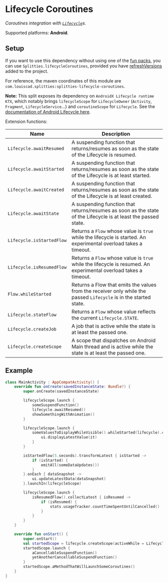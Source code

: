 # Lifecycle Coroutines

*Coroutines integration with [`Lifecycle`][lifecycle]s.*

Supported platforms: **Android**.

## Setup

If you want to use this dependency without using one of the [fun packs](../../README.md#download),
you can use `Splitties.lifecycleCoroutines`, provided you have [refreshVersions](https://github.com/jmfayard/refreshVersions) added to the project.

For reference, the maven coordinates of this module are `com.louiscad.splitties:splitties-lifecycle-coroutines`.

**Note:**
This split exposes its dependency on `AndroidX Lifecycle runtime KTX`, which notably brings
`lifecycleScope` for `LifecycleOwner` (`Activity`, `Fragment`, `LifecycleService`…) and
`coroutineScope` for `Lifecycle`. See the [documentation of Android Lifecycle here](https://developer.android.com/reference/kotlin/androidx/lifecycle/package-summary).

Extension functions:

| **Name** | **Description**
| -------- | ---------------
| `Lifecycle.awaitResumed` | A suspending function that returns/resumes as soon as the state of the Lifecycle is resumed.
| `Lifecycle.awaitStarted` | A suspending function that returns/resumes as soon as the state of the Lifecycle is at least started.
| `Lifecycle.awaitCreated` | A suspending function that returns/resumes as soon as the state of the Lifecycle is at least created.
| `Lifecycle.awaitState` | A suspending function that returns/resumes as soon as the state of the Lifecycle is at least the passed state.
| `Lifecycle.isStartedFlow` | Returns a `Flow` whose value is `true` while the lifecycle is started. An experimental overload takes a timeout.
| `Lifecycle.isResumedFlow` | Returns a `Flow` whose value is `true` while the lifecycle is resumed. An experimental overload takes a timeout.
| `Flow.whileStarted` | Returns a Flow that emits the values from the receiver only while the passed `Lifecycle` is in the started state.
| `Lifecycle.stateFlow` | Returns a `Flow` whose value reflects the current `Lifecycle.STATE`.
| `Lifecycle.createJob` | A job that is active while the state is at least the passed one.
| `Lifecycle.createScope` | A scope that dispatches on Android Main thread and is active while the state is at least the passed one.

## Example

```kotlin
class MainActivity : AppCompatActivity() {
    override fun onCreate(savedInstanceState: Bundle?) {
        super.onCreate(savedInstanceState)

        lifecycleScope.launch {
            someSuspendFunction()
            lifecycle.awaitResumed()
            showSomethingWithAnimation()
        }

        lifecycleScope.launch {
            someValuesToDisplayWhileVisible().whileStarted(lifecycle).collectLatest {
                ui.displayLatestValue(it)
            }
        }

        isStartedFlow(5.seconds).transformLatest { isStarted ->
            if (isStarted) {
                emitAll(someDataUpdates())
            }
        }.onEach { dataSnapshot ->
            ui.updateLatestData(dataSnapshot)
        }.launchIn(lifecycleScope)

        lifecycleScope.launch {
            isResumedFlow().collectLatest { isResumed ->
                if (isResumed) {
                    stats.usageTracker.countTimeSpentUntilCancelled()
                }
            }
        }
    }

    override fun onStart() {
        super.onStart()
        val startedScope = lifecycle.createScope(activeWhile = Lifecycle.State.STARTED)
        startedScope.launch {
            aCancellableSuspendFunction()
            yetAnotherCancellableSuspendFunction()
        }
        startedScope.aMethodThatWillLaunchSomeCoroutines()
    }
}
```

[lifecycle]: https://developer.android.com/reference/kotlin/androidx/lifecycle/Lifecycle
